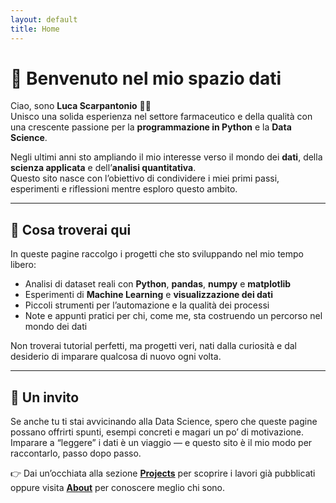 ```yaml
---
layout: default
title: Home
---
```


# 👋 Benvenuto nel mio spazio dati

Ciao, sono **Luca Scarpantonio** 👨‍💻  
Unisco una solida esperienza nel settore farmaceutico e della qualità con una crescente passione per la **programmazione in Python** e la **Data Science**.

Negli ultimi anni sto ampliando il mio interesse verso il mondo dei **dati**, della **scienza applicata** e dell’**analisi quantitativa**.  
Questo sito nasce con l’obiettivo di condividere i miei primi passi, esperimenti e riflessioni mentre esploro questo ambito.

---

## 🎯 Cosa troverai qui

In queste pagine raccolgo i progetti che sto sviluppando nel mio tempo libero:  
- Analisi di dataset reali con **Python**, **pandas**, **numpy** e **matplotlib**  
- Esperimenti di **Machine Learning** e **visualizzazione dei dati**  
- Piccoli strumenti per l’automazione e la qualità dei processi  
- Note e appunti pratici per chi, come me, sta costruendo un percorso nel mondo dei dati  

Non troverai tutorial perfetti, ma progetti veri, nati dalla curiosità e dal desiderio di imparare qualcosa di nuovo ogni volta.

---

## 🌱 Un invito

Se anche tu ti stai avvicinando alla Data Science, spero che queste pagine possano offrirti spunti, esempi concreti e magari un po’ di motivazione.  
Imparare a “leggere” i dati è un viaggio — e questo sito è il mio modo per raccontarlo, passo dopo passo.

👉 Dai un’occhiata alla sezione [**Projects**](_tabs/projects.md) per scoprire i lavori già pubblicati  
oppure visita [**About**](./about) per conoscere meglio chi sono.